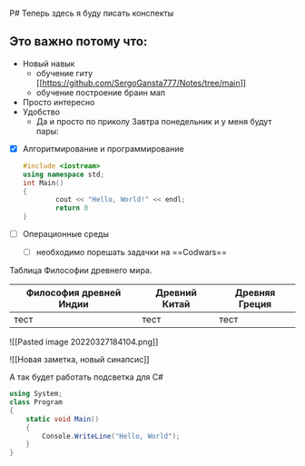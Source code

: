 Р# Теперь здесь я буду писать конспекты
## Это важно потому что:
* Новый навык
	* обучение гиту [[https://github.com/SergoGansta777/Notes/tree/main]]
	* обучение построение браин мап
* Просто интересно
* Удобство
	* Да и просто по приколу
Завтра понедельник и у меня будут пары:
- [x] Алгоритмирование и программирование
	```cpp
	#include <iostream>
	using namespace std;
	int Main()
	{
			cout << "Hello, World!" << endl;
			return 0
	}
	```
- [ ] Операционные среды
	- [ ] необходимо порешать задачки на  ==Codwars==


Таблица Философии древнего мира.

Философия древней Индии  | Древний Китай | Древняя Греция
------------- | ------------ | ------------------ 
тест | тест | тест 


![[Pasted image 20220327184104.png]]


![[Новая заметка, новый синапсис]]



А так будет работать подсветка для С#

```cs
using System;
class Program
{
	static void Main()
	{
		Console.WriteLine("Hello, World");
	}
}
```